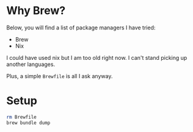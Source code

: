 # Why Brew?

Below, you will find a list of package managers I have tried:

- Brew
- Nix

I could have used nix but I am too old right now.
I can't stand picking up another languages.

Plus, a simple `Brewfile` is all I ask anyway.

# Setup

```sh
rm Brewfile
brew bundle dump
```
